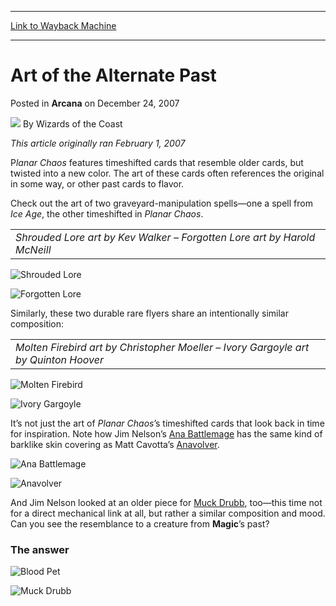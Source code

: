 
---
[Link to Wayback Machine](https://web.archive.org/web/20211016101222/https://magic.wizards.com/en/articles/archive/art-alternate-past-2007-12-24)

[_metadata_:author]:- "Wizards of the Coast"
[_metadata_:description]:- "This article originally ran February 1, 2007 Planar Chaos features timeshifted cards that resemble older cards, but twisted into a new color. The art of these cards often references the original in some way, or other past cards to flavor. Check out the art of two graveyard-manipulation spells—one a spell from Ice Age, the other timeshifted in Planar Chaos."
[_metadata_:generator]:- "Drupal 7 (http://drupal.org)"
[_metadata_:node]:- "602981"
[_metadata_:publish_date]:- "2007-12-24"
[_metadata_:source]:- "div-main-content"
[_metadata_:title]:- "Art of the Alternate Past"
[_metadata_:wayback_capture_timestamp]:- "2021-10-16 10:12:22"
[_metadata_:wayback_raw_url]:- "https://web.archive.org/web/20211016101222id_/https://magic.wizards.com/en/articles/archive/art-alternate-past-2007-12-24"
[_metadata_:wayback_url]:- "https://magic.wizards.com/en/articles/archive/art-alternate-past-2007-12-24"
---


Art of the Alternate Past
=========================



 Posted in **Arcana**
 on December 24, 2007 






![](https://media.magic.wizards.com/styles/auth_small/public/images/person/wizards_author.jpg)
By Wizards of the Coast












*This article originally ran February 1, 2007*


P*lanar Chaos* features timeshifted cards that resemble older cards, but twisted into a new color. The art of these cards often references the original in some way, or other past cards to flavor.


Check out the art of two graveyard-manipulation spells—one a spell from *Ice Age*, the other timeshifted in *Planar Chaos*.




|  |
| --- |
| *Shrouded Lore art by Kev Walker – Forgotten Lore art by Harold McNeill* |



![Shrouded Lore](http://gatherer.wizards.com/Handlers/Image.ashx?type=card&name=Shrouded+Lore)

![Forgotten Lore](http://gatherer.wizards.com/Handlers/Image.ashx?type=card&name=Forgotten+Lore)

Similarly, these two durable rare flyers share an intentionally similar composition:




|  |
| --- |
| *Molten Firebird art by Christopher Moeller – Ivory Gargoyle art by Quinton Hoover* |



![Molten Firebird](http://gatherer.wizards.com/Handlers/Image.ashx?type=card&name=Molten+Firebird)

![Ivory Gargoyle](http://gatherer.wizards.com/Handlers/Image.ashx?type=card&name=Ivory+Gargoyle)

It’s not just the art of *Planar Chaos*’s timeshifted cards that look back in time for inspiration. Note how Jim Nelson’s [Ana Battlemage](https://gatherer.wizards.com/Pages/Card/Details.aspx?name=Ana+Battlemage) has the same kind of barklike skin covering as Matt Cavotta’s [Anavolver](https://gatherer.wizards.com/Pages/Card/Details.aspx?name=Anavolver).




![Ana Battlemage](http://gatherer.wizards.com/Handlers/Image.ashx?type=card&name=Ana+Battlemage)

![Anavolver](http://gatherer.wizards.com/Handlers/Image.ashx?type=card&name=Anavolver)

And Jim Nelson looked at an older piece for [Muck Drubb](https://gatherer.wizards.com/Pages/Card/Details.aspx?name=Muck+Drubb), too—this time not for a direct mechanical link at all, but rather a similar composition and mood. Can you see the resemblance to a creature from **Magic**’s past?


### The answer




![Blood Pet](http://gatherer.wizards.com/Handlers/Image.ashx?type=card&name=Blood+Pet)

![Muck Drubb](http://gatherer.wizards.com/Handlers/Image.ashx?type=card&name=Muck+Drubb)







